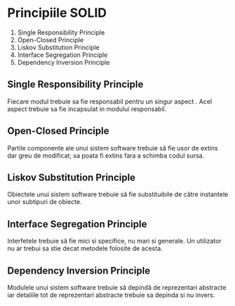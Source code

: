 ﻿# Principiile SOLID 
1. Single Responsibility Principle
2. Open-Closed Principle
3. Liskov Substitution Principle
4. Interface Segregation Principle
5. Dependency Inversion Principle

## Single Responsibility Principle
Fiecare modul trebuie sa fie responsabil pentru un singur aspect . Acel aspect trebuie sa fie incapsulat in modului responsabil.

## Open-Closed Principle
Partile componente ale unui sistem software trebuie să fie usor de extins dar greu de modificat; sa poata fi extins fara a schimba codul sursa.

## Liskov Substitution Principle
Obiectele unui sistem software trebuie să fie substituibile de către instantele unor subtipuri de obiecte.

## Interface Segregation Principle
Interfetele trebuie să fie mici si specifice, nu mari si generale. Un utilizator nu ar trebui sa stie decat metodele folosite de acesta.

## Dependency Inversion Principle
Modulele unui sistem software trebuie să depindă de reprezentari abstracte iar detaliile tot de reprezentari abstracte trebuie sa depinda si nu invers.